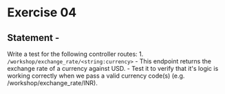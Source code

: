 
# Exercise 04

## Statement -
  Write a test for the following controller routes:
    1. `/workshop/exchange_rate/<string:currency>`
       - This endpoint returns the exchange rate of a currency against USD.
       - Test it to verify that it's logic is working correctly when we pass a
         valid currency code(s)
         (e.g. /workshop/exchange_rate/INR).
